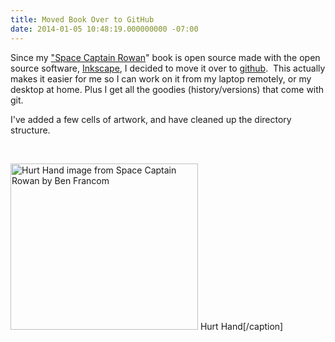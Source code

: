 ```yaml
---
title: Moved Book Over to GitHub
date: 2014-01-05 10:48:19.000000000 -07:00
---
```

Since my <a title="Space Captain Rowan: My Open Book Project" href="http://www.benfrancom.com/space-captain-rowan-my-open-book-project/" target="_blank">"Space Captain Rowan</a>" book is open source made with the open source software, <a title="Inkscape Home Page" href="http://www.inkscape.org" target="_blank">Inkscape</a>, I decided to move it over to <a title="Github; Space Captain Rowan" href="https://github.com/bfrancom/space-captain-rowan" target="_blank">github</a>.  This actually makes it easier for me so I can work on it from my laptop remotely, or my desktop at home. Plus I get all the goodies (history/versions) that come with git.

I've added a few cells of artwork, and have cleaned up the directory structure.

&nbsp;

<a href="http://blog-bfrancom.rhcloud.com/wp-content/uploads/2014/01/HurtHandScreenshot.png"><img class="size-medium wp-image-716" alt="Hurt Hand image from Space Captain Rowan by Ben Francom" src="http://res.cloudinary.com/bfrancom/image/upload/h_266,w_300/v1399820279/HurtHandScreenshot_ammfxi.png" width="300" height="266" /></a> Hurt Hand[/caption]
